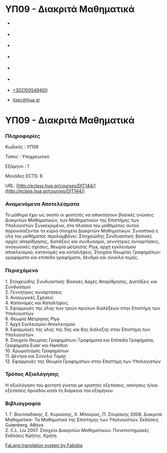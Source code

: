 ΥΠ09 - Διακριτά Μαθηματικά
===============  

*   [](https://www.facebook.com/ditharokopio)
*   [](https://www.youtube.com/channel/UCEHkYirpXF1nSLxDCrfDZ4A)
*   [](https://www.linkedin.com/company/77699385)
*   [](https://www.instagram.com/dithua)

*   [](https://dit.hua.gr/index.php/el/studies/undergraduate-studies)
*   [](https://dit.hua.gr/index.php/en/studies/undergraduate-studies)

*   [+302109549400](tel:+302109549400)
*   [itsec@hua.gr](mailto:itsec@hua.gr)

ΥΠ09 - Διακριτά Μαθηματικά
==========================

### Πληροφορίες

Κωδικός : ΥΠ09

Τύπος : Υποχρεωτικό

Εξάμηνο : 1

Μονάδες ECTS: 6

URL: [http://eclass.hua.gr/courses/DIT144/](http://eclass.hua.gr/courses/DIT144/)

### Αναμενόμενα Αποτελέσματα

Το μάθημα έχει ως σκοπό οι φοιτητές να αποκτήσουν βασικές γνώσεις Διακριτών Μαθηματικών, των Μαθηματικών της Επιστήμης των Υπολογιστών Συγκεκριμένα, στα πλαίσια του μαθήματος αυτού παρουσιάζονται τα κύρια στοιχεία Διακριτών Μαθηματικων. Συνοπτικά η ύλη του μαθήματος περιλαμβάνει: Στοιχειώδης Συνδυαστική: βασικές αρχές απαρίθμησης, διατάξεις και συνδυασμοί, γεννήτριες συναρτήσεις, αναγωγικές σχέσεις, θεωρία μέτρησης Plya, αρχή εγκλεισμού αποκλεισμού, κατανομές και καταλήψεις. Στοιχεία Θεωρίας Γραφημάτων: γραφήματα και επίπεδα γραφήματα, δένδρα και σύνολα τομής.

### Περιεχόμενο

1\. Στοιχειώδης Συνδυαστική: Βασικές Αρχές Απαρίθμησης, Διατάξεις και Συνδυασμοί  
2\. Γεννήτριες συναρτήσεις  
3\. Αναγωγικές Σχέσεις  
4\. Κατανομές και Καταλήψεις.  
5\. Εφαρμογές της ύλης των τριών πρώτων διαλέξεων στην Επιστήμη των Υπολογιστών  
6\. Θεωρία Μέτρησης Plya  
7\. Αρχή Εγκλεισμού-Αποκλεισμού.  
8\. Εφαρμογές της ύλης της 5ης και 6ης διάλεξης στην Επιστήμη των Υπολογιστών  
9\. Στοιχεία Θεωρίας Γραφημάτων: Γραφήματα και Επίπεδα Γραφήματα, Γραφήματα Εuler και Hamilton  
10\. Χρωματισμός Γραφημάτων  
11\. Δέντρα και Σύνολα Τομής  
12\. Εφαρμογές της Θεωρία Γραφημάτων στην Επιστήμη των Υπολογιστών

### Τρόπος Αξιολόγησης

Η αξιολόγηση του φοιτητή γίνεται με γραπτές εξετάσεις, ασκήσεις ή/και εξετάσεις προόδου κατά τη διάρκεια του εξαμήνου.

### Βιβλιογραφία

1\. Γ. Βουτσαδάκης, Ε. Κυρούσης, Χ. Μπούρας, Π. Σπυράκης 2008. Διακριτά Μαθηματικά- Τα Μαθηματικά της Επιστήμης των Υπολογιστών. Εκδόσεις Gutenberg. Αθήνα  
2\. C.L. Liu 2007. Στοιχεία Διακριτών Μαθηματικών. Πανεπιστημιακές Εκδόσεις Κρήτης. Κρήτη.

[FaLang translation system by Faboba](http://www.faboba.com/ "Faboba : Création de composantJoomla")

[](https://dit.hua.gr/index.php/el/studies/undergraduate-studies?view=article&id=1875:yp09-diakrita-mathematika&catid=89#)